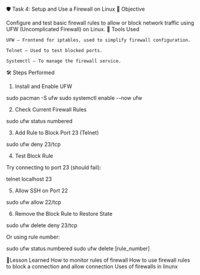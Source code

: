 🛡️ Task 4: Setup and Use a Firewall on Linux
🎯 Objective

Configure and test basic firewall rules to allow or block network traffic using UFW (Uncomplicated Firewall) on Linux.
🧰 Tools Used

    UFW – Frontend for iptables, used to simplify firewall configuration.

    Telnet – Used to test blocked ports.

    Systemctl – To manage the firewall service.

🛠️ Steps Performed
1. Install and Enable UFW

sudo pacman -S ufw
sudo systemctl enable --now ufw

2. Check Current Firewall Rules

sudo ufw status numbered

3. Add Rule to Block Port 23 (Telnet)

sudo ufw deny 23/tcp

4. Test Block Rule

Try connecting to port 23 (should fail):

telnet localhost 23

5. Allow SSH on Port 22

sudo ufw allow 22/tcp

6. Remove the Block Rule to Restore State

sudo ufw delete deny 23/tcp

Or using rule number:

sudo ufw status numbered
sudo ufw delete [rule_number]

💠Lesson Learned
  How to monitor rules of firewall
  How to use firewall rules to block a connection and allow connection
  Uses of firewalls in linunx
